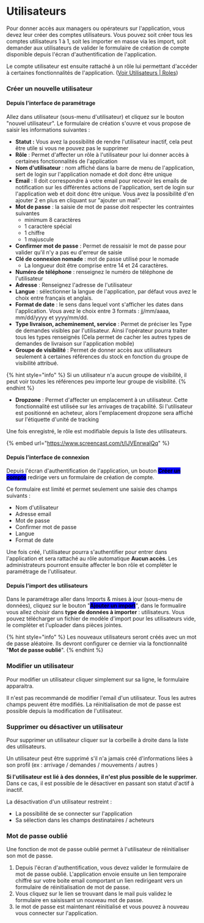 # Utilisateurs

Pour donner accès aux managers ou opérateurs sur l'application, vous devez leur créer des comptes utilisateurs. Vous pouvez soit créer tous les comptes utilisateurs 1 à 1, soit les importer en masse via les import, soit demander aux utilisateurs de valider le formulaire de création de compte disponible depuis l'écran d'authentification de l'application.

Le compte utilisateur est ensuite rattaché à un rôle lui permettant d'accéder à certaines fonctionnalités de l'application. ([Voir Utilisateurs | Roles](roles/))

### Créer un nouvelle utilisateur

#### Depuis l'interface de paramétrage

Allez dans utilisateur (sous-menu d'utilisateur) et cliquez sur le bouton "nouvel utilisateur". Le formulaire de création s'ouvre et vous propose de saisir les informations suivantes :

* **Statut :** Vous avez la possibilité de rendre l'utilisateur inactif, cela peut être utile si vous ne pouvez pas le supprimer
* **Rôle** : Permet d'affecter un rôle à l'utilisateur pour lui donner accès à certaines fonctionnalités de l'application
* **Nom d'utilisateur** : nom affiché dans la barre de menu de l'application, sert de login sur l'application nomade et doit donc être unique
* **Email** : Il doit correspondre à votre email pour recevoir les emails de notification sur les différentes actions de l'application, sert de login sur l'application web et doit donc être unique. Vous avez la possibilité d'en ajouter 2 en plus en cliquant sur "ajouter un mail".
* **Mot de passe** : la saisie de mot de passe doit respecter les contraintes suivantes
  * minimum 8 caractères
  * 1 caractère spécial
  * 1 chiffre
  * 1 majuscule
* **Confirmer mot de passe** : Permet de ressaisir le mot de passe pour valider qu'il n'y a pas eu d'erreur de saisie
* **Clé de connexion nomade** : mot de passe utilisé pour le nomade&#x20;
  * La longueur doit être comprise entre 14 et 24 caractères.
* **Numéro de téléphone** : renseignez le numéro de téléphone de l'utilisateur
* **Adresse** : Renseignez l'adresse de l'utilisateur
* **Langue** : sélectionner la langue de l'application, par défaut vous avez le choix entre français et anglais.
* **Format de date** : le sens dans lequel vont s'afficher les dates dans l'application. Vous avez le choix entre 3 formats : jj/mm/aaaa, mm/dd/yyyy et yyyy/mm/dd.
* **Type livraison, acheminement, service** : Permet de préciser les Type de demandes visibles par l'utilisateur. Ainsi l'opérateur pourra traiter tous les types renseignés (Cela permet de cacher les autres types de demandes de livraison sur l'application mobile)
* **Groupe de visibilité** : Permet de donner accès aux utilisateurs seulement à certaines références du stock en fonction du groupe de visibilité attribué.

{% hint style="info" %}
Si un utilisateur n'a aucun groupe de visibilité, il peut voir toutes les références peu importe leur groupe de visibilité.
{% endhint %}

* **Dropzone** : Permet d'affecter un emplacement à un utilisateur. Cette fonctionnalité est utilisée sur les arrivages de traçabilité. Si l'utilisateur est positionné en acheteur, alors l'emplacement dropzone sera affiché sur l'étiquette d'unité de tracking

Une fois enregistré, le rôle est modifiable depuis la liste des utilisateurs.

{% embed url="https://www.screencast.com/t/IJVEnrwaIQq" %}

#### Depuis l'interface de connexion

Depuis l'écran d'authentification de l'application, un bouton <mark style="background-color:blue;">**Créer un compte**</mark> redirige vers un formulaire de création de compte.

Ce formulaire est limité et permet seulement une saisie des champs suivants :

* Nom d'utilisateur
* Adresse email
* Mot de passe
* Confirmer mot de passe
* Langue
* Format de date

Une fois créé, l'utilisateur pourra s'authentifier pour entrer dans l'application et sera rattaché au rôle automatique **Aucun accès**. Les administrateurs pourront ensuite affecter le bon rôle et compléter le paramétrage de l'utilisateur.

#### Depuis l'import des utilisateurs

Dans le paramétrage aller dans Imports & mises à jour (sous-menu de données), cliquez sur le bouton "<mark style="background-color:blue;">**Ajouter un import**</mark>", dans le formualire vous allez choisir dans **type de données à importer** : utilisateurs. Vous pouvez télécharger un fichier de modèle d'import pour les utilisateurs vide, le compléter et l'uploader dans pièces jointes.

{% hint style="info" %}
Les nouveaux utilisateurs seront créés avec un mot de passe aléatoire. Ils devront configurer ce dernier via la fonctionnalité "**Mot de passe oublié**".
{% endhint %}

### Modifier un utilisateur

Pour modifier un utilisateur cliquer simplement sur sa ligne, le formulaire apparaitra.

Il n'est pas recommandé de modifier l'email d'un utilisateur. Tous les autres champs peuvent être modifiés. La réinitialisation de mot de passe est possible depuis la modification de l'utilisateur.

### Supprimer ou désactiver un utilisateur <a href="#supprimer-ou-desactiver-un-utilisateur" id="supprimer-ou-desactiver-un-utilisateur"></a>

Pour supprimer un utilisateur cliquer sur la corbeille à droite dans la liste des utilisateurs.

Un utilisateur peut être supprimé s'il n'a jamais créé d'informations liées à son profil (ex : arrivage / demandes / mouvements / autres )

**Si l'utilisateur est lié à des données, il n'est plus possible de le supprimer.** Dans ce cas, il est possible de le désactiver en passant son statut d'actif à inactif.

La désactivation d'un utilisateur restreint :

* La possibilité de se connecter sur l'application
* Sa sélection dans les champs destinataires / acheteurs

### Mot de passe oublié

Une fonction de mot de passe oublié permet à l'utilisateur de réinitialiser son mot de passe.

1. Depuis l'écran d'authentification, vous devez valider le formulaire de mot de passe oublié. L'application envoie ensuite un lien temporaire chiffré sur votre boite email comportant un lien redirigeant vers un formulaire de réinitialisation de mot de passe.
2. Vous cliquez sur le lien se trouvant dans le mail puis validez le formulaire en saisissant un nouveau mot de passe.
3. le mot de passe est maintenant réinitialisé et vous pouvez à nouveau vous connecter sur l'application.
